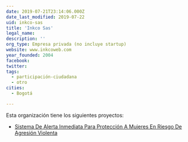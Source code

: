 ```yaml
---
date: 2019-07-21T23:14:06.000Z
date_last_modified: 2019-07-22
uid: inkco-sas
title: 'Inkco Sas'
legal_name: 
description: ''
org_type: Empresa privada (no incluye startup)
website: www.inkcoweb.com
year_founded: 2004
facebook: 
twitter: 
tags:
  - participación-ciudadana
  - otro
cities: 
  - Bogotá

---
```


Esta organización tiene los siguientes proyectos:

- [Sistema De Alerta Inmediata Para Protección A Mujeres En Riesgo De Agresión Violenta](/proyectos/sistema-de-alerta-inmediata-para-proteccion-a-mujeres-en-riesgo-de-agresion-violenta)
